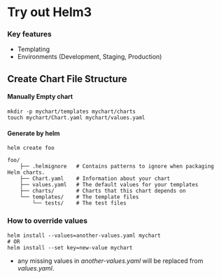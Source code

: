 # Try out Helm3


### Key features
* Templating
* Environments (Development, Staging, Production)

## Create Chart File Structure

#### Manually Empty chart
```shell script
mkdir -p mychart/templates mychart/charts
touch mychart/Chart.yaml mychart/values.yaml
```

#### Generate by helm
`helm create foo`

```shell script
foo/
    ├── .helmignore   # Contains patterns to ignore when packaging Helm charts.
    ├── Chart.yaml    # Information about your chart
    ├── values.yaml   # The default values for your templates
    ├── charts/       # Charts that this chart depends on
    └── templates/    # The template files
        └── tests/    # The test files
```

### How to override values
```shell script
helm install --values=another-values.yaml mychart
# OR
helm install --set key=new-value mychart
```

* any missing values in *another-values.yaml* will be replaced from *values.yaml*.